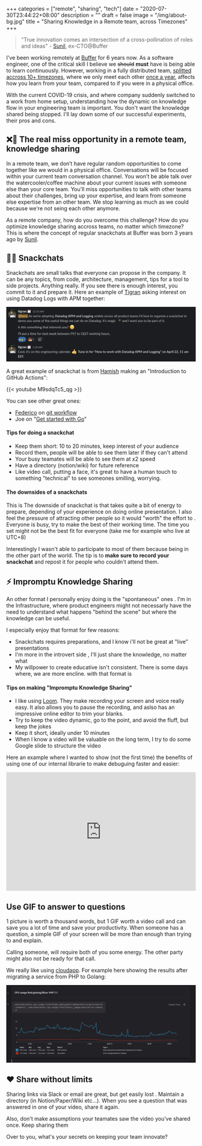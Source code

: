 +++
categories = ["remote", "sharing", "tech"]
date = "2020-07-30T23:44:22+08:00"
description = ""
draft = false
image = "/img/about-bg.jpg"
title = "Sharing Knowledge in a Remote team, across Timezones"
+++


> "True innovation comes an intersection of a cross-pollination of roles and ideas" - [Sunil](https://twitter.com/sunils34/), ex-CTO@Buffer


I've been working remotely at [Buffer](https://buffer.com) for 6 years now. As a software engineer, one of the critical skill I believe we ~~should~~ **must** have is being able to learn continuously. However, working in a fully distributed team, [splitted accross 10+ timezones](https://timezone.io/team/buffer), where we only meet each other [once a year](https://joel.is/the-power-of-company-retreats/), affects how you learn from your team, compared to if you were in a physical office.


With the current COVID-19 crisis, and where company suddenly switched to a work from home setup, understanding how the dynamic on knowledge flow in your engineering team is important. You don't want the knowledge shared being stopped.  I'll lay down some of our successful experiments, their pros and cons. 

## ❌🧠 The real miss opportunity in a remote team, knowledge sharing
In a remote team, we don’t have regular random opportunities to come together like we would in a physical office. Conversations will be focused within your current team conversation channel. You won't be able talk over the watercooler/coffee machine about your current issues with someone else than your core team.  You'll miss opportunities to talk with other teams about their challenges, bring up your expertise, and learn from someone else expertise from an other team. We stop learning as much as we could because we're not seing each other anymore. 

As a remote company, how do you overcome this challenge? How do you optimize knowledge sharing accross teams, no matter which timezone?
This is where the concept of regular snackchats at Buffer was born 3 years ago by [Sunil](https://twitter.com/sunils34/).


## 🍴💬 Snackchats

Snackchats are small talks that everyone can propose in the company. It can be any topics, from code, architecture, management, tips for a tool to side projects.  Anything really. If you see there is enough interest, you commit to it and prepare it. 
Here an example of [Tigran](https://tik.dev) asking interest on using Datadog Logs with APM together: 

![Snackchat Tigran asks interest](/img/snackchat-tigran-asks.png)

A great example of snackchat is from [Hamish](https://hami.sh) making an "Introduction to GitHub Actions":

{{< youtube M9sdqTc5_qg >}}

You can see other great ones: 
- [Federico](https://twitter.com/federicoweber) on [git workflow](https://overflow.buffer.com/2018/06/08/snackchat-may-31-product-oriented-git-workflow/) 
- Joe on "[Get started with Go](https://www.youtube.com/watch?v=j7OCVQD97WE)"

#### Tips for doing a snackchat
- Keep them short: 10 to 20 minutes, keep interest of your audience
- Record them, people will be able to see them later if they can't attend
- Your busy teamates will be able to see them at x2 speed
- Have a directory (notion/wiki) for future reference
- Like video call, putting a face, it's great to have a human touch to something "technical" to see someones smilling, worrying. 

#### The downsides of a snackchats
This is
The downside of snackchat is that takes quite a bit of energy to prepare, depending of your experience on doing online presentation.  I also feel the pressure of attracting other people so it would "worth" the effort to . 
Everyone is busy, try to make the best of their working time. The time you set might not be the best fit for everyone (take me for example who live at UTC+8)

Interestingly I wasn't able to participate to most of them because being in the other part of the world. The tip is to **make sure to record your snackchat** and repost it for people who couldn't attend them.

## ⚡️ Impromptu Knowledge Sharing
An other format I personally enjoy doing  is the "spontaneous" ones . I'm in the Infrastructure, where product engineers might not necessarly have the need to understand what happens "behind the scene" but where the knowledge can be useful.

I especially enjoy that format for few reasons: 
- Snackchats requires preparations, and I know i'll not be great at "live" presentations
- I'm more in the introvert side , I'll just share the knowledge, no matter what 
- My willpower to create educative isn't consistent. There is some days where, we are more encline. with that format is 

#### Tips on making "Impromptu Knowledge Sharing"
- I like using [Loom](https://www.loom.com). They make recording your screen and voice really easy. It also allows you to pause the recording, and aslso has an impressive online editor to trim your blanks.
- Try to keep the video dynamic, go to the point, and avoid the fluff, but keep the jokes
- Keep it short, ideally under 10 minutes
- When I know a video will be valuable on the long term, I try to do some Google slide to structure the video

Here an example where I wanted to show (not the first time) the benefits of using one of our internal librarie to make debuguing faster and easier: 
<div style="position: relative; padding-bottom: 62.5%; height: 0;"><iframe src="https://www.loom.com/embed/4a8605bdc5674ad3a551a37bfac09f3a" frameborder="0" webkitallowfullscreen mozallowfullscreen allowfullscreen style="position: absolute; top: 0; left: 0; width: 100%; height: 100%;"></iframe></div>


## Use GIF to answer to questions
1 picture is worth a thousand words, but 1 GIF worth a video call and can save you a lot of time and save your productivity. When someone has a question, a simple GIF of your screen will be more than enough than trying to and explain. 

Calling someone, will require both of you some energy. The other party might also not be ready for that call. 

We really like using [cloudapp](https://www.getcloudapp.com/). For example here showing the results after migrating a service from PHP to Golang:

![PHP vs Golang CPU usage](/img/go-vs-php-cpu.gif)


## ❤️ Share without limits
Sharing links via Slack or email are great, but get easily lost . Maintain a directory (in Notion/Paper/Wiki etc...). When you see a question that was answered in one of your video, share it again. 

Also, don't make assumptions your teamates saw the video you've shared once. Keep sharing them


Over to you, what's your secrets on keeping your team innovate?
